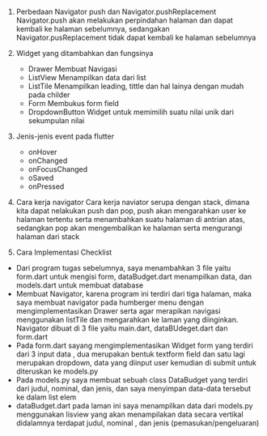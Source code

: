 1. Perbedaan Navigator push dan Navigator.pushReplacement
   Navigator.push akan melakukan perpindahan halaman dan dapat kembali ke halaman sebelumnya, sedangakan        Navigator.pusReplacement tidak dapat kembali ke halaman sebelumnya

2. Widget yang ditambahkan dan fungsinya
   - Drawer
      Membuat Navigasi
   - ListView
      Menampilkan data dari list
   - ListTile
      Menampilkan leading, tittle dan hal lainya dengan mudah pada childer
   - Form
      Membukus form field
   - DropdownButton
      Widget untuk memimilih suatu nilai unik dari sekumpulan nilai
      
 

3. Jenis-jenis event pada flutter
   - onHover
   - onChanged
   - onFocusChanged
   - oSaved
   - onPressed
  

4. Cara kerja navigator
   Cara kerja naviator serupa dengan stack, dimana kita dapat nelakukan push dan pop, push akan mengarahkan    user ke halaman tertentu serta menambahkan suatu halaman di antrian atas, sedangkan pop akan                mengembalikan ke halaman serta mengurangi halaman dari stack

5. Cara Implementasi Checklist
- Dari program tugas sebelumnya, saya menambahkan 3 file yaitu form.dart untuk mengisi form, dataBudget.dart menampilkan data, dan models.dart untuk membuat database
- Membuat Navigator, karena program ini terdiri dari tiga halaman, maka saya membuat navigator pada humberger menu dengan mengimplementasikan Drawer serta agar merapikan navigasi menggunakan listTile dan mengarahkan ke laman yang diinginkan. Navigator dibuat di 3 file yaitu main.dart, dataBUdeget.dart dan form.dart
- Pada form.dart sayang mengimplementasikan Widget form yang terdiri dari 3 input data , dua merupakan bentuk textform field dan satu lagi merupakan dropdown, data yang diinput user kemudian di submit untuk diteruskan ke models.py
- Pada models.py saya membuat sebuah class DataBudget yang terdiri dari judul, nominal, dan jenis, dan saya menyimpan data-data tersebut ke dalam list elem
- dataBudget.dart pada laman ini saya menampilkan data dari models.py menggunakan lisview yang akan menampilakan data secara vertikal didalamnya terdapat judul, nominal , dan jenis (pemasukan/pengeluaran)

